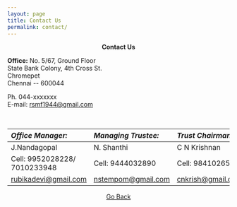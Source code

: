 ```yaml
---
layout: page
title: Contact Us
permalink: contact/
---
```


<p style="text-align: center;"><strong>Contact Us</strong></p>

**Office:**
No. 5/67, Ground Floor  
State Bank Colony, 4th Cross St.  
Chromepet  
Chennai -- 600044  

Ph. 044-xxxxxxx  
E-mail: <rsmf1944@gmail.com>  

<br>

| ***Office Manager:***       | ***Managing Trustee:*** | ***Trust Chairman:*** 
:--- |:--- |:---
 J.Nandagopal                | N. Shanthi              | C N Krishnan          
 Cell: 9952028228/ 7010233948| Cell: 9444032890        | Cell: 9841026505      
 rubikadevi@gmail.com        | nstempom@gmail.com      | cnkrish@gmail.com     


<p style="text-align: center;"><a href="#" onClick="history.go(-1)">Go Back</a></p>

